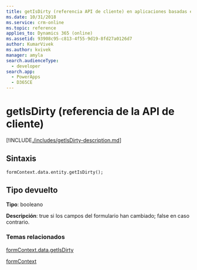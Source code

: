 ```yaml
---
title: getIsDirty (referencia API de cliente) en aplicaciones basadas en modelo| Microsoft Docs
ms.date: 10/31/2018
ms.service: crm-online
ms.topic: reference
applies_to: Dynamics 365 (online)
ms.assetid: 93908c95-c813-4f55-9d19-8fd27a0126d7
author: KumarVivek
ms.author: kvivek
manager: amyla
search.audienceType:
  - developer
search.app:
  - PowerApps
  - D365CE
---
```

# <a name="getisdirty-client-api-reference"></a>getIsDirty (referencia de la API de cliente)



[!INCLUDE[./includes/getIsDirty-description.md](./includes/getIsDirty-description.md)]

## <a name="syntax"></a>Sintaxis

`formContext.data.entity.getIsDirty();`

## <a name="return-type"></a>Tipo devuelto

**Tipo**: booleano

**Descripción**: true si los campos del formulario han cambiado; false en caso contrario.

### <a name="related-topics"></a>Temas relacionados

[formContext.data.getIsDirty](../formContext-data/getIsDirty.md)

[formContext](../../clientapi-form-context.md)

